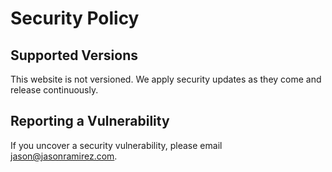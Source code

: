 # Security Policy

## Supported Versions

This website is not versioned. We apply security updates as they come and release continuously.

## Reporting a Vulnerability

If you uncover a security vulnerability, please email jason@jasonramirez.com.

